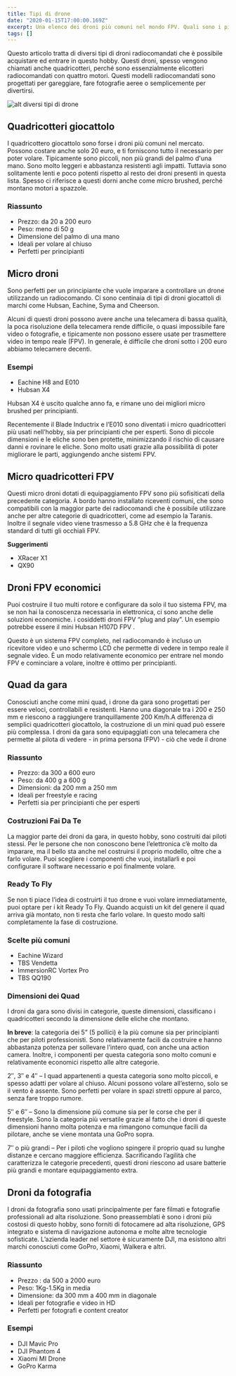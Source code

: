 ```yaml
---
title: Tipi di drone
date: "2020-01-15T17:00:00.169Z"
excerpt: Una elenco dei droni più comuni nel mondo FPV. Quali sono i più comuni? Qual è la categoria migliore per il freestyle? Quali posso far volare in casa in modo sicuro? In questo articolo rispondo anche a queste domande.
tags: []
---
```

Questo articolo tratta di diversi tipi di droni radiocomandati che è possibile acquistare ed entrare in questo hobby. Questi droni, spesso vengono chiamati anche quadricotteri, perché sono essenzialmente elicotteri radiocomandati con quattro motori. Questi modelli radiocomandati sono progettati per gareggiare, fare fotografie aeree o semplicemente per divertirsi. 

![alt diversi tipi di drone](/images/tipi_di_droni.png)

## Quadricotteri giocattolo

I quadricottero giocattolo sono forse i droni più comuni nel mercato. Possono costare anche solo 20 euro, e ti forniscono tutto il necessario per poter volare. Tipicamente sono piccoli, non più grandi del palmo d'una mano. Sono molto leggeri e abbastanza resistenti agli impatti. Tuttavia sono solitamente lenti e poco potenti rispetto al resto dei droni presenti in questa lista. Spesso ci riferisce a questi dorni anche come micro brushed, perché montano motori a spazzole. 

### Riassunto

* Prezzo: da 20 a 200 euro
* Peso: meno di 50 g
* Dimensione del palmo di una mano
* Ideali per volare al chiuso
* Perfetti per principianti

## Micro droni

Sono perfetti per un principiante che vuole imparare a controllare un drone utilizzando un radiocomando. Ci sono centinaia di tipi di droni giocattoli di marchi come Hubsan, Eachine, Syma and Cheerson.

Alcuni di questi droni possono avere anche una telecamera di bassa qualità, la poca risoluzione della telecamera rende difficile, o quasi impossibile fare video o fotografie, e tipicamente non possono essere usate per trasmettere video in tempo reale (FPV). In generale, è difficile che droni sotto i 200 euro abbiamo telecamere decenti.

### Esempi

* Eachine H8 and E010 <!-- (https://oscarliang.com/comparison-review-eachine-h8-vs-e010/) -->
* Hubsan X4

Hubsan X4 è uscito qualche anno fa, e rimane uno dei migliori micro brushed per principianti.

Recentemente il Blade Inductrix e l’E010 sono diventati i micro quadricotteri più usati nell’hobby, sia per principianti che per esperti. Sono di piccole dimensioni e le eliche sono ben protette, minimizzando il rischio di causare danni e rovinare le eliche. Sono molto usati grazie alla possibilità di poter migliorare le parti, aggiungendo anche sistemi FPV.

## Micro quadricotteri FPV

Questi micro droni dotati di equipaggiamento FPV sono più sofisiticati della precedente categoria. A bordo hanno installato riceventi comuni, che sono compatibili con la maggior parte dei radiocomandi che è possibile utilizzare anche per altre categorie di quadricotteri, come ad esempio la Taranis. Inoltre il segnale video viene trasmesso a 5.8 GHz che è la frequenza standard di tutti gli occhiali FPV. 

**Suggerimenti**

* XRacer X1 <!-- (https://oscarliang.com/x-racer-x1-micro-quad/) -->
* QX90 <!--(https://bit.ly/eachine-qx90) -->

## Droni FPV economici

Puoi costruire il tuo multi rotore e configurare da solo il tuo sistema FPV, ma se non hai la conoscenza necessaria in elettronica, ci sono anche delle soluzioni economiche. i cosiddetti droni FPV “plug and play”. Un esempio potrebbe essere il mini Hubsan H107D FPV <!-- [BANGGOOD] -->.

Questo è un sistema FPV completo, nel radiocomando è incluso un ricevitore video e uno schermo LCD che permette di vedere in tempo reale il segnale video. È un modo relativamente economico per entrare nel mondo FPV e cominciare a volare, inoltre è ottimo per principianti.

## Quad da gara

Conosciuti anche come mini quad, i drone da gara sono progettati per essere veloci, controllabili e resistenti. Hanno una diagonale tra i 200 e 250 mm e riescono a raggiungere tranquillamente 200 Km/h.A differenza di semplici quadricotteri giocattolo, la costruzione di un mini quad <!-- [https://oscarliang.com/build-a-quadcopter-beginners-tutorial-1/] -->può essere più complessa. I droni da gara sono equipaggiati con una telecamera che permette al pilota di vedere - in prima persona (FPV) - ciò che vede il drone

### Riassunto 

* Prezzo: da 300 a 600 euro 
* Peso: da 400 g a 600 g 
* Dimensioni: da 200 mm a 250 mm
* Ideali per freestyle e racing
* Perfetti sia per principianti che per esperti

### Costruzioni Fai Da Te

La maggior parte dei droni da gara, in questo hobby, sono costruiti dai piloti stessi. Per le persone che non conoscono bene l’elettronica c’è molto da imparare, ma il bello sta anche nel costruirsi il proprio modello, oltre che a farlo volare. Puoi scegliere i componenti che vuoi, installarli e poi configurare il software necessario e poi finalmente volare. <!-- Per aiutarti nella scelta dei migliori componenti per i droni, ecco una lista dei componenti usati [https://oscarliang.com/250-mini-quad-part-list-fpv/].-->

### Ready To Fly

Se non ti piace l’idea di costruirti il tuo drone e vuoi volare immediatamente, puoi optare per i kit Ready To Fly. Quando acquisti un kit del genere il quad arriva già montato, non ti resta che farlo volare. In questo modo salti completamente la fase di costruzione. 

### Scelte più comuni

* Eachine Wizard
* TBS Vendetta
* ImmersionRC Vortex Pro
* TBS QQ190

### Dimensioni dei Quad

I droni da gara sono divisi in categorie, queste dimensioni, classificano i quadricotteri secondo la dimensione delle eliche che montano. 

**In breve**: la categoria dei 5” (5 pollici) è la più comune sia per principianti che per piloti professionisti. Sono relativamente facili da costruire e hanno abbastanza potenza per sollevare l’intero quad, con anche una action camera. Inoltre, i componenti per questa categoria sono molto comuni e relativamente economici rispetto alle altre categorie.

2″, 3″ e 4″ – I quad appartenenti a questa categoria sono molto piccoli, e spesso adatti per volare al chiuso. Alcuni possono volare all’esterno, solo se il vento è assente. Sono perfetti per volare in spazi stretti oppure al parco, senza fare troppo rumore. 

5″ e 6″ – Sono la dimensione più comune sia per le corse che per il freestyle. Sono la categoria più versatile grazie al fatto che i droni di queste dimensioni hanno molta potenza e ma rimangono comunque facili da pilotare, anche se viene montata una GoPro sopra. 

7″ o più grandi – Per i piloti che vogliono spingere il proprio quad su lunghe distanze e cercano maggiore efficienza. Sacrificando l’agilità che caratterizza le categorie precedenti, questi droni riescono ad usare batterie più grandi e montare equipaggiamento extra. 

## Droni da fotografia

I droni da fotografia sono usati principalmente per fare filmati e fotografie professionali ad alta risoluzione. Sono preassemblati è sono i droni più costosi di questo hobby, sono forniti di fotocamere ad alta risoluzione, GPS integrato e sistema di navigazione autonoma e molte altre tecnologie sofisticate. L’azienda leader nel settore è sicuramente DJI, ma esistono altri marchi conosciuti come GoPro, Xiaomi, Walkera e altri.

### Riassunto

* Prezzo : da 500 a 2000 euro
* Peso: 1Kg-1.5Kg in media
* Dimensione: da 300 mm a 400 mm in diagonale
* Ideali per fotografie e video in HD
* Perfetti per fotografi e content creator

### Esempi

* DJI Mavic Pro
* DJI Phantom 4
* Xiaomi MI Drone
* GoPro Karma